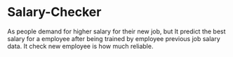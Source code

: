 # Salary-Checker
As people demand for higher salary for their new job, but It predict the best salary for a employee after being trained by employee previous job salary data. It check new employee is how much reliable. 
